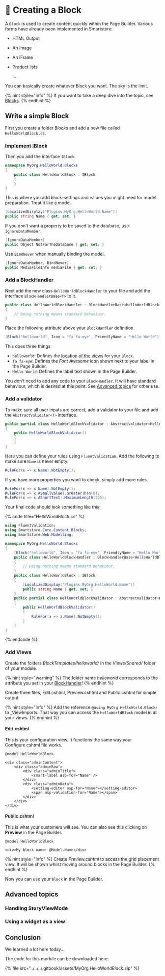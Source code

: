 # 🥚 Creating a Block

A `Block` is used to create content quickly within the Page Builder. Various forms have already been implemented in Smartstore:

* HTML Output
* An Image
* An iFrame
*   Product lists

    ...

You can basically create whatever Block you want. The sky is the limit.

{% hint style="info" %}
If you want to take a deep dive into the topic, see [Blocks](../../../framework/content/page-builder-and-blocks.md).
{% endhint %}

## Write a simple Block

First you create a folder _Blocks_ and add a new file called `HelloWorldBlock.cs`.

### Implement IBlock

Then you add the interface `IBlock`.

```csharp
namespace MyOrg.HelloWorld.Blocks
{
    public class HelloWorldBlock : IBlock
    {
    }
}
```

This is where you add block-settings and values you might need for model preparation. Treat it like a model.

```csharp
[LocalizedDisplay("Plugins.MyOrg.HelloWorld.Name")]
public string Name { get; set; }
```

If you don't want a property to be saved to the database, use `IgnoreDataMember`.

```csharp
[IgnoreDataMember]
public Object NotForTheDatabase { get; set; }
```

Use `BindNever` when manually binding the model.

```csharp
[IgnoreDataMember, BindNever]
public MediaFileInfo mediaFile { get; set; }
```

### Add a BlockHandler

Next add the new class `HelloWorldBlockHandler` to your file and add the interface `BlockHandlerBase<T>` to it.

```csharp
public class HelloWorldBlockHandler : BlockHandlerBase<HelloWorldBlock>
{
    // Doing nothing means standard behaviour.
}
```

Place the following attribute above your `BlockHandler` definition.

```csharp
[Block("helloworld", Icon = "fa fa-eye", FriendlyName = "Hello World")]
```

This does three things:

* `helloworld`: Defines the [location of the views](creating-a-block.md#add-some-views) for your `Block`.
* `fa fa-eye`: Defines the _Font Awesome_ icon shown next to your label in the Page Builder.
* `Hello World`: Defines the label text shown in the Page Builder.

You don't need to add any code to your `BlockHandler`. It will have standard behaviour, which is desired at this point. See [Advanced topics](creating-a-block.md#advanced-topics) for other use.

### Add a validator

To make sure all user inputs are correct, add a validator to your file and add the `AbstractValidator<T>` interface.

```csharp
public partial class HelloWorldBlockValidator : AbstractValidator<HelloWorldBlock>
{
    public HelloWorldBlockValidator()
    {
    }
}
```

Here you can define your rules using `FluentValidation`. Add the following to make sure `Name` is never empty.

```csharp
RuleFor(x => x.Name).NotEmpty();
```

If you have more properties you want to check, simply add more rules.

```csharp
RuleFor(x => x.Name).NotEmpty();
RuleFor(x => x.ASmallValue).GreaterThan(0);
RuleFor(x => x.AShortText).MaximumLength(255);
```

Your final code should look something like this:

{% code title="HelloWorldBlock.cs" %}
```csharp
using FluentValidation;
using Smartstore.Core.Content.Blocks;
using Smartstore.Web.Modelling;

namespace MyOrg.HelloWorld.Blocks
{
    [Block("helloworld", Icon = "fa fa-eye", FriendlyName = "Hello World")]
    public class HelloWorldBlockHandler : BlockHandlerBase<HelloWorldBlock>
    {
        // Doing nothing means standard behaviour.
    }
    public class HelloWorldBlock : IBlock
    {
        [LocalizedDisplay("Plugins.MyOrg.HelloWorld.Name")]
        public string Name { get; set; }
    }
    public partial class HelloWorldBlockValidator : AbstractValidator<HelloWorldBlock>
    {
        public HelloWorldBlockValidator()
        {
            RuleFor(x => x.Name).NotEmpty();
        }
    }
}
```
{% endcode %}

### Add Views

Create the folders _BlockTemplates/helloworld/_ in the _Views/Shared/_ folder of your module.

{% hint style="warning" %}
The folder name _helloworld_ corresponds to the attribute you set in your [BlockHandler](creating-a-block.md#add-a-blockhandler)!
{% endhint %}

Create three files, Edit.cshtml, Preview.cshtml and Public.cshtml for simple output.

{% hint style="info" %}
Add the reference `@using MyOrg.HelloWorld.Blocks` to \_ViewImports. That way you can access the `HelloWorldBlock` model in all your views.
{% endhint %}

#### Edit.cshtml

This is your configuration view. It functions the same way your Configure.cshtml file works.

```cshtml
@model HelloWorldBlock

<div class="adminContent">
    <div class="adminRow">
        <div class="adminTitle">
            <smart-label asp-for="Name" />
        </div>
        <div class="adminData">
            <setting-editor asp-for="Name"></setting-editor>
            <span asp-validation-for="Name"></span>
        </div>
    </div>
</div>
```

#### Public.cshtml

This is what your customers will see. You can also see this clicking on **Preview** in the Page Builder.

```cshtml
@model HelloWorldBlock

<div>My block name: @Model.Name</div>
```

{% hint style="info" %}
Create _Preview.cshtml_ to access the grid placement view. It will be shown whilst moving around blocks in the Page Builder.
{% endhint %}

Now you can use your `Block` in the Page Builder.

## Advanced topics

### Handling StoryViewMode

### Using a widget as a view

## Conclusion

We learned a lot here today...

The code for this module can be downloaded here:

{% file src="../../../.gitbook/assets/MyOrg.HelloWorldBlock.zip" %}
